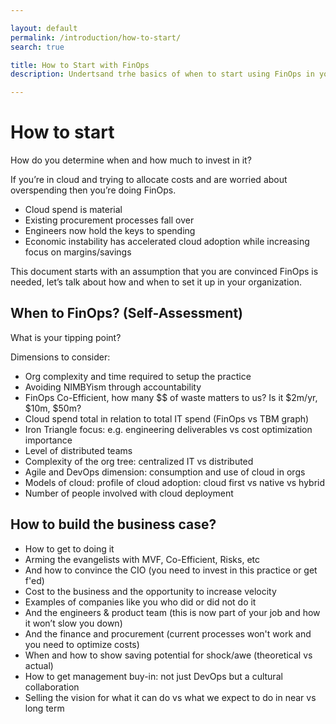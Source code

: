 ```yaml
---

layout: default
permalink: /introduction/how-to-start/
search: true

title: How to Start with FinOps
description: Undertsand trhe basics of when to start using FinOps in your organization and how to build a business case.

---
```


# How to start 

How do you determine when and how much to invest in it?

If you’re in cloud and trying to allocate costs and are worried about overspending then you’re doing FinOps.

- Cloud spend is material
- Existing procurement processes fall over 
- Engineers now hold the keys to spending
- Economic instability has accelerated cloud adoption while increasing focus on margins/savings

This document starts with an assumption that you are convinced FinOps is needed, let’s talk about how and when to set it up in your organization. 

## When to FinOps? (Self-Assessment)

What is your tipping point? 

Dimensions to consider:
- Org complexity and time required to setup the practice
- Avoiding NIMBYism through accountability
- FinOps Co-Efficient, how many $$ of waste matters to us? Is it $2m/yr, $10m, $50m?
- Cloud spend total in relation to total IT spend (FinOps vs TBM graph)
- Iron Triangle focus: e.g. engineering deliverables vs cost optimization importance
- Level of distributed teams
- Complexity of the org tree: centralized IT vs distributed
- Agile and DevOps dimension: consumption and use of cloud in orgs
- Models of cloud: profile of cloud adoption: cloud first vs native vs hybrid
- Number of people involved with cloud deployment

## How to build the business case?
- How to get to doing it
- Arming the evangelists with MVF, Co-Efficient, Risks, etc
- And how to convince the CIO (you need to invest in this practice or get f'ed)
- Cost to the business and the opportunity to increase velocity
- Examples of companies like you who did or did not do it
- And the engineers & product team (this is now part of your job and how it won’t slow you down)
- And the finance and procurement (current processes won't work and you need to optimize costs)
- When and how to show saving potential for shock/awe (theoretical vs actual)
- How to get management buy-in: not just DevOps but a cultural collaboration
- Selling the vision for what it can do vs what we expect to do in near vs long term

